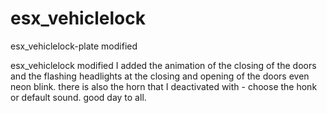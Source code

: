 # esx_vehiclelock
esx_vehiclelock-plate modified

esx_vehiclelock modified I added the animation of the closing of the doors and the flashing headlights at the closing and opening of the doors even neon blink. there is also the horn that I deactivated with - choose the honk or default sound. good day to all. 


